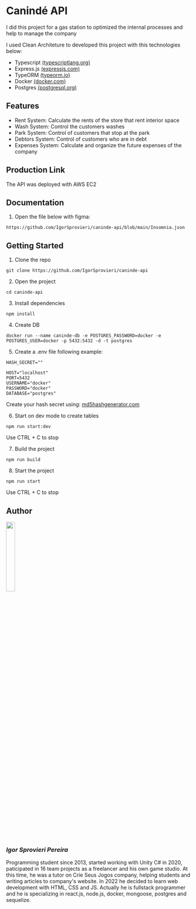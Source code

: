 # Canindé API

I did this project for a gas station to optimized the internal processes and help to manage the company

I used Clean Architeture to developed this project with this technologies below:

- Typescript [(typescriptlang.org)](https://www.typescriptlang.org)
- Express.js [(expressjs.com)](https://expressjs.com)
- TypeORM [(typeorm.io)](https://typeorm.io)
- Docker [(docker.com)](https://www.docker.com)
- Postgres [(postgresql.org)](https://www.postgresql.org)

## Features

- Rent System: Calculate the rents of the store that rent interior space
- Wash System: Control the customers washes
- Park System: Control of customers that stop at the park
- Debtors System: Control of customers who are in debt
- Expenses System: Calculate and organize the future expenses of the company

## Production Link

The API was deployed with AWS EC2

## Documentation

1. Open the file below with figma:

```
https://github.com/IgorSprovieri/caninde-api/blob/main/Insomnia.json
```

## Getting Started

1. Clone the repo

```
git clone https://github.com/IgorSprovieri/caninde-api
```

2. Open the project

```
cd caninde-api
```

3. Install dependencies

```
npm install
```

4. Create DB

```
docker run --name caninde-db -e POSTGRES_PASSWORD=docker -e POSTGRES_USER=docker -p 5432:5432 -d -t postgres
```

5. Create a .env file following example:

```
HASH_SECRET=""

HOST="localhost"
PORT=5432
USERNAME="docker"
PASSWORD="docker"
DATABASE="postgres"
```

Create your hash secret using: [md5hashgenerator.com](https://www.md5hashgenerator.com)

6. Start on dev mode to create tables

```
npm run start:dev
```

Use CTRL + C to stop

7. Build the project

```
npm run build
```

8. Start the project

```
npm run start
```

Use CTRL + C to stop

## Author

<img src="./public/myImage.jpeg" width="22%">

### _Igor Sprovieri Pereira_

Programming student since 2013, started working with Unity C# in 2020, paticipated in 16 team projects as a freelancer and his own game studio. At this time, he was a tutor on Crie Seus Jogos company, helping students and writing articles to company's website. In 2022 he decided to learn web development with HTML, CSS and JS. Actually he is fullstack programmer and he is specializing in react.js, node.js, docker, mongoose, postgres and sequelize.
